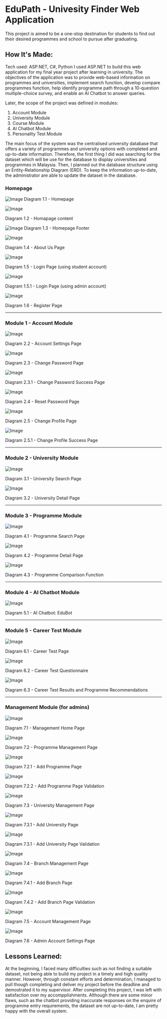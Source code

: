 # EduPath - Univesity Finder Web Application
This  project  is  aimed  to  be  a  one-stop  destination  for  students  to  find  out  their  desired programmes  and  school  to  pursue  after  graduating.

## How It's Made:
Tech used: ASP.NET, C#, Python
I used ASP.NET to build this web application for my final year project after learning in university. The objectives of the application was to provide web-based information on programmes and universities, implement search function, develop compare programmes function, help identify programme path through a  10-question  multiple-choice  survey, and enable an AI Chatbot to answer queries.

Later, the scope of the project was defined in modules: 
1. Account Module
2. University Module
3. Course Module
4. AI Chatbot Module
5. Personality Test Module


The main focus of the system was the centralised university database that offers a variety of programmes and university options with completed and up-to-date information. Therefore, the first thing I did was searching for the dataset which will be use for the database to display universities and programmes in Malaysia. Then, I planned out the database structure using an Entity-Relationship Diagram (ERD). To keep the information up-to-date, the administrator are able to update the dataset in the database.

### Homepage
![Image](https://github.com/user-attachments/assets/157aa947-8a23-49a5-9ce5-c1c01613584c)
Diagram 1.1 - Homepage

![Image](https://github.com/user-attachments/assets/d252d759-eddb-448c-bdbe-a7df5ec3debe)

Diagram 1.2 - Homapage content

![Image](https://github.com/user-attachments/assets/42b84e32-ea6b-40ca-b2b2-0c169edea30d)
Diagram 1.3 - Homepage Footer

![Image](https://github.com/user-attachments/assets/9341a2e9-0536-43d7-a4d1-3374abedf825)

Diagram 1.4 - About Us Page

![Image](https://github.com/user-attachments/assets/84fe51f6-b1b3-455c-b547-fd3cf23e0030)

Diagram 1.5 - Login Page (using student account)

![Image](https://github.com/user-attachments/assets/459311e4-0542-4b64-b0e4-855beb3aa98d)

Diagram 1.5.1 - Login Page (using admin account)

![Image](https://github.com/user-attachments/assets/7b708e03-ee92-4655-a214-2ddd7c0513d8)

Diagram 1.6 - Register Page

---------------------------------------------------------------------------------------------------------------------

### Module 1 - Account Module
![Image](https://github.com/user-attachments/assets/a1c31279-0a92-4042-8200-45c81fb41df1)

Diagram 2.2 - Account Settings Page

![Image](https://github.com/user-attachments/assets/3e4dc3bd-6112-48e4-869f-175894822811)

Diagram 2.3 - Change Password Page

![Image](https://github.com/user-attachments/assets/e37ab69d-a447-4240-862e-955b75f6b03a)

Diagram 2.3.1 - Change Password Success Page

![Image](https://github.com/user-attachments/assets/da1782c1-192d-4bcb-a9f0-83326f0541df)

Diagram 2.4 - Reset Password Page

![Image](https://github.com/user-attachments/assets/962b456f-0817-483d-aa3a-8c0cd466184f)

Diagram 2.5 - Change Profile Page

![Image](https://github.com/user-attachments/assets/8c905687-c752-46d6-a1fe-50c3c82e154f)

Diagram 2.5.1 - Change Profile Success Page

---------------------------------------------------------------------------------------------------------------------

### Module 2 - University Module
![Image](https://github.com/user-attachments/assets/48eeb28b-3fef-45de-9009-66df1d382b53)

Diagram 3.1 - University Search Page

![Image](https://github.com/user-attachments/assets/1bb8419c-85fe-4e4d-aa34-10540799ad43)

Diagram 3.2 - University Detail Page

---------------------------------------------------------------------------------------------------------------------

### Module 3 - Programme Module
![Image](https://github.com/user-attachments/assets/307c4b4e-fb5b-46b8-99c5-68efced803e4)

Diagram 4.1 - Programme Search Page

![Image](https://github.com/user-attachments/assets/84d9801e-f74e-4f47-96ea-329a3818166e)

Diagram 4.2 - Programme Detail Page

![Image](https://github.com/user-attachments/assets/033cfe86-b8a6-4b97-b36f-254bf65e531c)

Diagram 4.3 - Programme Comparison Function 

---------------------------------------------------------------------------------------------------------------------

### Module 4 - AI Chatbot Module

![Image](https://github.com/user-attachments/assets/8d0e295a-113f-4632-894f-106f4aaafbc2)

Diagram 5.1 - AI Chatbot: EduBot

---------------------------------------------------------------------------------------------------------------------

### Module 5 - Career Test Module
![Image](https://github.com/user-attachments/assets/4f5ab41d-5c82-4c90-ac02-1d92cd6c9323)

Diagram 6.1 - Career Test Page

![Image](https://github.com/user-attachments/assets/6740c5e7-a5af-4f0a-9f0e-b15eb519016b)

Diagram 6.2 - Career Test Questionnaire

![Image](https://github.com/user-attachments/assets/08bba360-a947-4b9d-9f31-3fa68f8b2565)

Diagram 6.3 - Career Test Results and Programme Recommendations

---------------------------------------------------------------------------------------------------------------------

### Management Module (for admins)
![Image](https://github.com/user-attachments/assets/2d2ffab8-eb45-4f23-9bc2-b25c0390c49a)

Diagram 7.1 - Management Home Page

![Image](https://github.com/user-attachments/assets/6d8e8277-e9d9-4778-8470-ceafcb6d9816)

Diagram 7.2 - Programme Management Page

![Image](https://github.com/user-attachments/assets/ed27ebae-77ad-4324-8fc7-cbb4b131902e)

Diagram 7.2.1 - Add Programme Page

![Image](https://github.com/user-attachments/assets/3b29e629-320d-4adc-b007-a580b75e1d64)

Diagram 7.2.2 - Add Programme Page Validation

![Image](https://github.com/user-attachments/assets/7463202a-b274-436c-a458-a82c5af9bf14)

Diagram 7.3 - University Management Page

![Image](https://github.com/user-attachments/assets/9cbbec60-7976-415f-a9e3-578ae54c31c5)

Diagram 7.3.1 - Add University Page

![Image](https://github.com/user-attachments/assets/e7c7cdd7-7a92-47a5-bd65-abc5e53d984f)

Diagram 7.3.1 - Add University Page Validation

![Image](https://github.com/user-attachments/assets/def8b3f1-a3af-4f7a-a335-c88c9b1f2b93)

Diagram 7.4 - Branch Management Page

![Image](https://github.com/user-attachments/assets/69277c54-b39c-4f3e-8465-56d80b6d39c9)

Diagram 7.4.1 - Add Branch Page

![Image](https://github.com/user-attachments/assets/cf2054a0-6930-42bd-a5a2-a6092a28641b)

Diagram 7.4.2 - Add Branch Page Validation

![Image](https://github.com/user-attachments/assets/8549bde2-6c8e-4f6a-b53c-77cb23daa55c)

Diagram 7.5 - Account Management Page

![Image](https://github.com/user-attachments/assets/7100e12e-398e-45e8-aa24-ca26f6238b46)

Diagram 7.6 - Admin Account Settings Page

## Lessons Learned:
At the beginning, I faced many difficulties such as not finding a suitable dataset, not being able to build my project in a timely and high quality manner. However, through constant efforts and determination, I managed to pull though completing and deliver my project before the deadline and demostrated it to my supervisor. After completing this project, I was left with satisfaction over my accompplishments. Although there are some minor flaws, such as the chatbot providing inaccurate responses on the enquire of programme entry requirements, the dataset are not up-to-date, I am pretty happy with the overall system.


